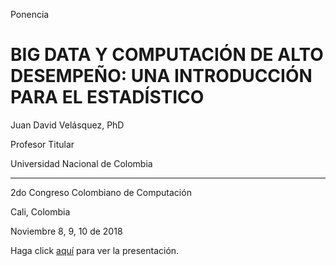 Ponencia

# BIG DATA Y COMPUTACIÓN DE ALTO DESEMPEÑO: UNA INTRODUCCIÓN PARA EL ESTADÍSTICO

Juan David Velásquez, PhD

Profesor Titular

Universidad Nacional de Colombia

---

2do Congreso Colombiano de Computación

Cali, Colombia

Noviembre 8, 9, 10 de 2018

Haga click [aquí](https://www.researchgate.net/publication/328887353_BIG_DATA_Y_COMPUTACION_DE_ALTO_DESEMPENO_UNA_INTRODUCCION_PARA_EL_ESTADISTICO_II_CONGRESO_COLOMBIANO_DE_ESTADISTICA) para ver la presentación.


